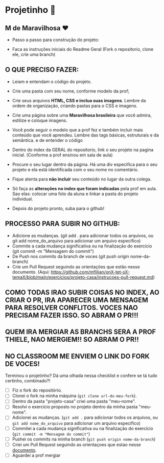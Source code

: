 # Projetinho 📓  

## M de Maravilhosa ❤️

- Passo a passo para construção do projeto:

* Faca as instruções iniciais do Readme Geral (Fork o repositorio, clone ele, crie uma branch)

## O QUE PRECISO FAZER:
* Leiam e entendam o código do projeto.
* Crie uma pasta com seu nome, conforme modelo da prof;
* Crie seus arquivos **HTML, CSS e inclua suas imagens**. Lembre da ordem de organização, criando pastas para o CSS e imagens.
* Crie uma página sobre uma **Maravilhosa brasileira** que você admira, estilize e coloque imagens.
* Você pode seguir o modelo que a prof fez e também incluir mais conteúdo que você aprendeu. Lembre das tags básicas, estruturais e da semântica. e de entender o código
* Dentro do index da GERAL do repositorio, link o seu projeto na pagina inicial. (Conforme a prof ensinou em sala de aula)
* Procure o seu lugar dentro da página. Há uma div especifica para o seu projeto e ela está identificada com o seu nome no comentário.

* Fique atenta para **não incluir** seu conteúdo no lugar da outra colega.
* Só faça as **alterações no index que foram indicadas** pela prof em aula. Sao elas: colocar uma foto da aluna e linkar a pasta do projeto individual.

* Depois do projeto pronto, suba para o github!

## PROCESSO PARA SUBIR NO GITHUB:
* Adicione as mudanças. (git add . para adicionar todos os arquivos, ou git add nome_do_arquivo para adicionar um arquivo específico)
* Commite a cada mudança significativa ou na finalização do exercício (git commit -m "Mensagem do commit")
* De Push nos commits da branch de voces (git push origin nome-da-branch)
* Crie um Pull Request seguindo as orientações que estão nesse documento. (Aqui: https://github.com/mflilian/onX-tet-sX-temaX/blob/main/exercicios/projeto-casa/instrucoes-pull-request.md)


## COMO TODAS IRAO SUBIR COISAS NO INDEX, AO CRIAR O PR, IRA APARECER UMA MENSAGEM PARA RESOLVER CONFLITOS. VOCES NAO PRECISAM FAZER ISSO. SO ABRAM O PR!!!
## QUEM IRA MERGIAR AS BRANCHS SERA A PROF THIELE, NAO MERGIEM!! SO ABRAM O PR!!


## NO CLASSROOM ME ENVIEM O LINK DO FORK DE VOCES!



Terminou o projetinho? Dá uma olhada nessa checklist e confere se tá tudo certinho, combinado?!

- [ ] Fiz o fork do repositório.
- [ ] Clonei o fork na minha máquina (`git clone url-do-meu-fork`).
- [ ] Dentro da pasta "projeto-casa" criei uma pasta "meu-nome".
- [ ] Resolvi o exercício proposto no projeto dentro da minha pasta "meu-nome".
- [ ] Adicionei as mudanças. (`git add .` para adicionar todos os arquivos, ou `git add nome_do_arquivo` para adicionar um arquivo específico)
- [ ] Commitei a cada mudança significativa ou na finalização do exercício (`git commit -m "Mensagem do commit"`)
- [ ] Pushei os commits na minha branch (`git push origin nome-da-branch`)
- [ ] Criei um Pull Request seguindo as orientaçoes que estao nesse [documento](https://github.com/mflilian/repo-example/blob/main/exercicios/projeto-casa/instrucoes-pull-request.md).
- [ ] Aguardei a prof mergiar